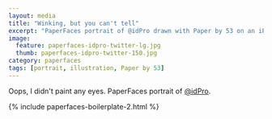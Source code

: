 ```yaml
---
layout: media
title: "Winking, but you can't tell"
excerpt: "PaperFaces portrait of @idPro drawn with Paper by 53 on an iPad."
image: 
  feature: paperfaces-idpro-twitter-lg.jpg
  thumb: paperfaces-idpro-twitter-150.jpg
category: paperfaces
tags: [portrait, illustration, Paper by 53]
---
```


Oops, I didn't paint any eyes. PaperFaces portrait of [@idPro](http://twitter.com/idPro).

{% include paperfaces-boilerplate-2.html %}